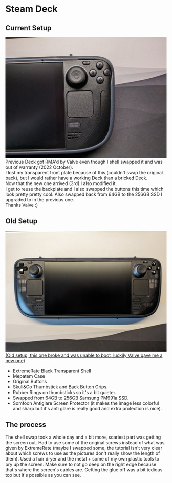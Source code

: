 # Steam Deck

## Current Setup
![New Modded Steam Deck](../images/Steam%20Deck/PXL_20240204_171112056%20-%20Copy.jpg)
Previous Deck got RMA'd by Valve even though I shell swapped it and was out of warranty (2022 October).  
I lost my transparent front plate because of this (couldn't swap the original back), but I would rather have a working Deck than a bricked Deck.  
Now that the new one arrived (3rd) I also modified it.  
I get to reuse the backplate and I also swapped the buttons this time which look pretty pretty cool. Also swapped back from 64GB to the 256GB SSD I upgraded to in the previous one.  
Thanks Valve :)

## Old Setup
![Old Modded Steam Deck](../images/Steam&#32;Deck/PXL_20231224_115010532&#32;-&#32;Copy.jpg)
[(Old setup, this one broke and was unable to boot, luckily Valve gave me a new one)](https://www.reddit.com/r/SteamDeck/comments/19aklxn/cant_get_my_deck_to_boot_or_display_anything/)
- ExtremeRate Black Transparent Shell 
- Mepatem Case 
- Original Buttons
- Skull&Co Thumbstick and Back Button Grips. 
- Rubber Rings on thumbsticks so it's a bit quieter. 
- Swapped from 64GB to 256GB Samsung PM991a SSD. 
- Somfoon Antiglare Screen Protector (it makes the image less colorful and sharp but it's anti glare is really good and extra protection is nice).

## The process

The shell swap took a whole day and a bit more, scariest part was getting the screen out. Had to use some of the original screws instead of what was given by ExtremeRate (maybe I swapped some, the tutorial isn't very clear about which screws to use as the pictures don't really show the length of them). Used a hair dryer and the metal + some of my own plastic tools to pry up the screen. Make sure to not go deep on the right edge because that's where the screen's cables are. Getting the glue off was a bit tedious too but it's possible as you can see.